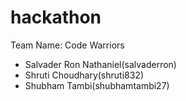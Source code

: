 # hackathon

Team Name: Code Warriors
- Salvader Ron Nathaniel(salvaderron)
- Shruti Choudhary(shruti832)
- Shubham Tambi(shubhamtambi27)
